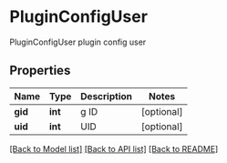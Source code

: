 # PluginConfigUser

PluginConfigUser plugin config user

## Properties
Name | Type | Description | Notes
------------ | ------------- | ------------- | -------------
**gid** | **int** | g ID | [optional] 
**uid** | **int** | UID | [optional] 

[[Back to Model list]](../README.md#documentation-for-models) [[Back to API list]](../README.md#documentation-for-api-endpoints) [[Back to README]](../README.md)


